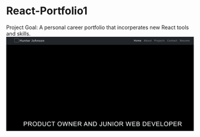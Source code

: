 # React-Portfolio1

Project Goal: 
A personal career portfolio that incorperates new React tools and skills. 
![](image/portfolio.png)
